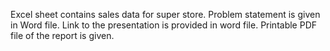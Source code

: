 Excel sheet contains sales data for super store.
Problem statement is given in Word file.
Link to the presentation is provided in word file.
Printable PDF file of the report is given.
